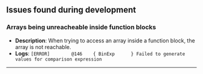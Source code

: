 ## Issues found during development

### Arrays being unreacheable inside function blocks

- **Description**: When trying to access an array inside a function block, the array is not reachable.
- **Logs**: `[ERROR]     	@146 	{ BinExp      }	Failed to generate values for comparison expression`

---
